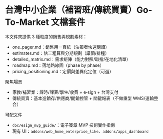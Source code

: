 # 台灣中小企業（補習班/傳統買賣）Go-To-Market 文檔套件

本文件夾提供 3 種粒度的銷售與規劃素材：
- one_pager.md：銷售用一頁紙（決策者快速閱讀）
- estimates.md：估工粗算與分期規劃（議價/排程）
- detailed_matrix.md：需求矩陣（能力對照/取捨/在地化清單）
- roadmap.md：落地路線圖（phase by phase）
- pricing_positioning.md：定價與差異化定位（可選）

聚焦場景
- 家教/補習業：課時/課表/學生/收費 + e‑sign + 台灣支付
- 傳統買賣：基本進銷存/供應商/開銷控管 + 關鍵報表（不做重型 WMS/運輸整合）

可配文件
- `doc/esign_mvp_guide/`：電子簽章 MVP 技術實作指南
- 現有 UI：`addons/web_home_enterprise_like`、`addons/apps_dashboard`
